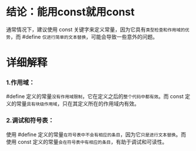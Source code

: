 # 结论：能用const就用const

通常情况下，建议使用 const 关键字来定义常量，因为它具有`类型检查和作用域的优势`，而 #define `仅进行简单的文本替换`，可能会导致一些意外的问题。


# 详细解释
### 1.作用域：
#define 定义的常量`没有作用域限制`，它在定义之后的`整个代码中都有效`。而 const 定义的常量`具有块级作用域`，只在其定义所在的作用域内有效。

### 2.调试和符号表：
使用 #define 定义的常量`在符号表中不会有相应的条目`，因为它`只是进行文本替换`。而使用 const 定义的常量`会在符号表中有相应的条目`，有助于调试和可读性。